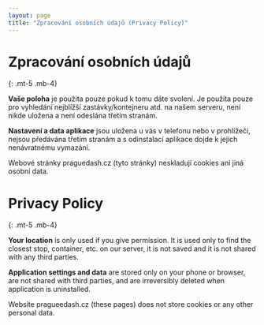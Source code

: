 ```yaml
---
layout: page
title: "Zpracování osobních údajů (Privacy Policy)"
---
```


# Zpracování osobních údajů
{: .mt-5 .mb-4}

**Vaše poloha** je použita pouze pokud k tomu dáte svolení. Je použita pouze pro vyhledání nejblížší zastávky/kontejneru atd. na našem serveru, není nikde uložena a není odeslána třetím stranám.

**Nastavení a data aplikace** jsou uložena u vás v telefonu nebo v prohlížeči, nejsou předávána třetím stranám a s odinstalací aplikace dojde k jejich nenávratnému vymazání.

Webové stránky praguedash.cz (tyto stránky) neskladují cookies ani jiná osobní data.

# Privacy Policy
{: .mt-5 .mb-4}

**Your location** is only used if you give permission. It is used only to find the closest stop, container, etc. on our server, it is not saved and it is not shared with any third parties.

**Application settings and data** are stored only on your phone or browser, are not shared with third parties, and are irreversibly deleted when application is uninstalled.

Website pragueedash.cz (these pages) does not store cookies or any other personal data.